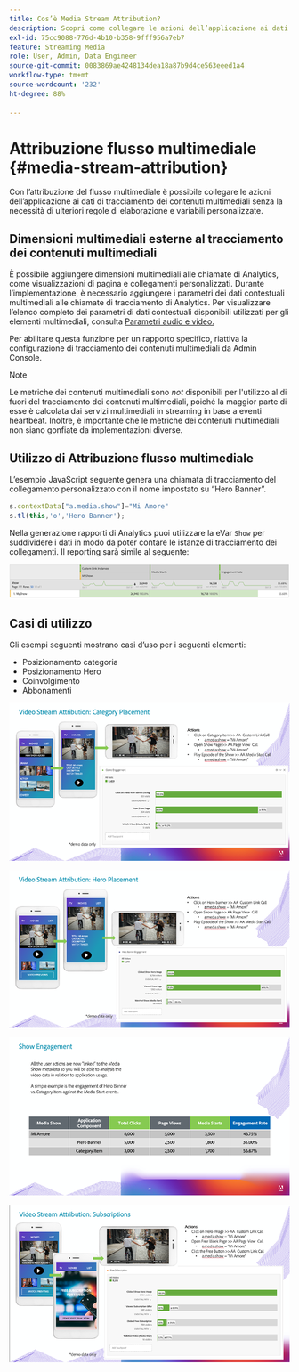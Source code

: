 ```yaml
---
title: Cos’è Media Stream Attribution?
description: Scopri come collegare le azioni dell’applicazione ai dati di tracciamento dei contenuti multimediali senza la necessità di ulteriori regole di elaborazione e variabili personalizzate.
exl-id: 75cc9088-776d-4b10-b358-9fff956a7eb7
feature: Streaming Media
role: User, Admin, Data Engineer
source-git-commit: 0083869ae4248134dea18a87b9d4ce563eeed1a4
workflow-type: tm+mt
source-wordcount: '232'
ht-degree: 88%

---
```


# Attribuzione flusso multimediale {#media-stream-attribution}

Con l’attribuzione del flusso multimediale è possibile collegare le azioni dell’applicazione ai dati di tracciamento dei contenuti multimediali senza la necessità di ulteriori regole di elaborazione e variabili personalizzate.

## Dimensioni multimediali esterne al tracciamento dei contenuti multimediali

È possibile aggiungere dimensioni multimediali alle chiamate di Analytics, come visualizzazioni di pagina e collegamenti personalizzati. Durante l’implementazione, è necessario aggiungere i parametri dei dati contestuali multimediali alle chiamate di tracciamento di Analytics. Per visualizzare l’elenco completo dei parametri di dati contestuali disponibili utilizzati per gli elementi multimediali, consulta [Parametri audio e video.](/help/implementation/variables/audio-video-parameters.md)

Per abilitare questa funzione per un rapporto specifico, riattiva la configurazione di tracciamento dei contenuti multimediali da Admin Console.

>[!NOTE]
>
>Le metriche dei contenuti multimediali sono _not_ disponibili per l&#39;utilizzo al di fuori del tracciamento dei contenuti multimediali, poiché la maggior parte di esse è calcolata dai servizi multimediali in streaming in base a eventi heartbeat. Inoltre, è importante che le metriche dei contenuti multimediali non siano gonfiate da implementazioni diverse.

## Utilizzo di Attribuzione flusso multimediale

L’esempio JavaScript seguente genera una chiamata di tracciamento del collegamento personalizzato con il nome impostato su “Hero Banner”.

```javascript
s.contextData["a.media.show"]="Mi Amore"
s.tl(this,'o','Hero Banner');
```

Nella generazione rapporti di Analytics puoi utilizzare la eVar `Show` per suddividere i dati in modo da poter contare le istanze di tracciamento dei collegamenti. Il reporting sarà simile al seguente:

![](/assets/myShow-rpt-1.png)

## Casi di utilizzo

Gli esempi seguenti mostrano casi d’uso per i seguenti elementi:

* Posizionamento categoria
* Posizionamento Hero
* Coinvolgimento
* Abbonamenti

![](/assets/vid-stream-attr-category.png)

![](/assets/vid-stream-attr-hero.png)

![](/assets/show-engagement.png)

![](/assets/vid-stream-attr-subs.png)
